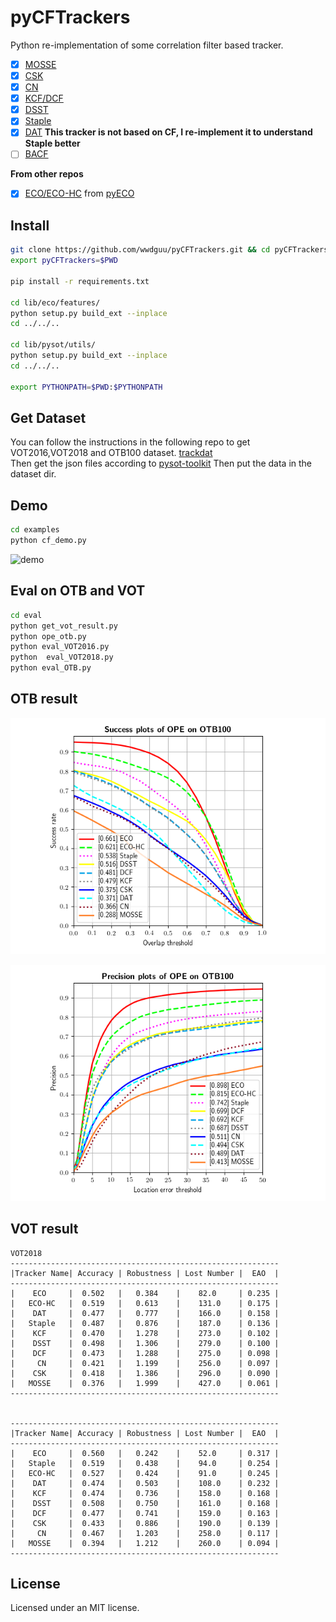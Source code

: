 # pyCFTrackers
Python re-implementation of some correlation filter based tracker.

- [x] [MOSSE](http://citeseerx.ist.psu.edu/viewdoc/download?doi=10.1.1.294.4992&rep=rep1&type=pdf)
- [x] [CSK](http://59.80.44.48/www.robots.ox.ac.uk/~joao/publications/henriques_eccv2012.pdf)
- [x] [CN](http://117.128.6.12/cache/www.cvl.isy.liu.se/research/objrec/visualtracking/colvistrack/CN_Tracking_CVPR14.pdf?ich_args2=465-31142901008185_f9df5d61efad793a151f3e0f467d3f75_10001002_9c896128d7c2f2d6933d518939a83798_91ccc5b03febd95ae516eb0f69b18b49)
- [x] [KCF/DCF](http://www.robots.ox.ac.uk/~joao/publications/henriques_tpami2015.pdf)
- [x] [DSST](http://www.cvl.isy.liu.se/research/objrec/visualtracking/scalvistrack/ScaleTracking_BMVC14.pdf)
- [x] [Staple](https://arxiv.org/pdf/1512.01355v2.pdf)
- [x] [DAT](https://www.tugraz.at/institute/icg/research/team-bischof/lrs/downloads/dat/) **This tracker is not based on CF, I re-implement it to understand Staple better**
- [ ]  [BACF](http://openaccess.thecvf.com/content_ICCV_2017/papers/Galoogahi_Learning_Background-Aware_Correlation_ICCV_2017_paper.pdf)  

**From other repos**
- [x] [ECO/ECO-HC](https://arxiv.org/pdf/1611.09224v1.pdf) from [pyECO](https://github.com/StrangerZhang/pyECO)



## Install
``` bash
git clone https://github.com/wwdguu/pyCFTrackers.git && cd pyCFTrackers
export pyCFTrackers=$PWD

pip install -r requirements.txt

cd lib/eco/features/
python setup.py build_ext --inplace
cd ../../..

cd lib/pysot/utils/
python setup.py build_ext --inplace
cd ../../..

export PYTHONPATH=$PWD:$PYTHONPATH
```

## Get Dataset
You can follow the instructions in the following repo to get VOT2016,VOT2018 and OTB100 dataset.
[trackdat](https://github.com/jvlmdr/trackdat/tree/master/python/trackdat)  
Then get the json files according to [pysot-toolkit](https://github.com/StrangerZhang/pysot-toolkit)
Then put the data in the dataset dir.

## Demo
``` bash
cd examples
python cf_demo.py
```
![demo](results/Coke_vis.gif)
## Eval on OTB and VOT
``` bash
cd eval
python get_vot_result.py
python ope_otb.py
python eval_VOT2016.py
python  eval_VOT2018.py
python eval_OTB.py
```

## OTB result

![Success Plots of OPE on OTB100](results/pytracker_OPE_OTB100_success.png) 

![Precision Plots of OPE on OTB100](results/pytracker_OPE_OTB100_precision.png)

## VOT result


```
VOT2018
------------------------------------------------------------
|Tracker Name| Accuracy | Robustness | Lost Number |  EAO  |
------------------------------------------------------------
|    ECO     |  0.502   |   0.384    |    82.0     | 0.235 |
|   ECO-HC   |  0.519   |   0.613    |    131.0    | 0.175 |
|    DAT     |  0.477   |   0.777    |    166.0    | 0.158 |
|   Staple   |  0.487   |   0.876    |    187.0    | 0.136 |
|    KCF     |  0.470   |   1.278    |    273.0    | 0.102 |
|    DSST    |  0.498   |   1.306    |    279.0    | 0.100 |
|    DCF     |  0.473   |   1.288    |    275.0    | 0.098 |
|     CN     |  0.421   |   1.199    |    256.0    | 0.097 |
|    CSK     |  0.418   |   1.386    |    296.0    | 0.090 |
|   MOSSE    |  0.376   |   1.999    |    427.0    | 0.061 |
------------------------------------------------------------


------------------------------------------------------------
|Tracker Name| Accuracy | Robustness | Lost Number |  EAO  |
------------------------------------------------------------
|    ECO     |  0.560   |   0.242    |    52.0     | 0.317 |
|   Staple   |  0.519   |   0.438    |    94.0     | 0.254 |
|   ECO-HC   |  0.527   |   0.424    |    91.0     | 0.245 |
|    DAT     |  0.474   |   0.503    |    108.0    | 0.232 |
|    KCF     |  0.474   |   0.736    |    158.0    | 0.168 |
|    DSST    |  0.508   |   0.750    |    161.0    | 0.168 |
|    DCF     |  0.477   |   0.741    |    159.0    | 0.163 |
|    CSK     |  0.433   |   0.886    |    190.0    | 0.139 |
|     CN     |  0.467   |   1.203    |    258.0    | 0.117 |
|   MOSSE    |  0.394   |   1.212    |    260.0    | 0.094 |
------------------------------------------------------------
```
## License
Licensed under an MIT license.



